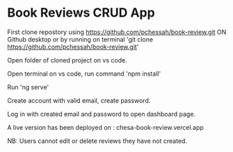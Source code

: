 # Book Reviews CRUD App

First clone repostory using https://github.com/pchessah/book-review.git ON Github desktop or by running on terminal 'git clone https://github.com/pchessah/book-review.git'

Open folder of cloned project on vs code.

Open terminal on vs code, run command 'npm install'

Run 'ng serve'

Create account with valid email, create password.

Log in with created email and password to open dashboard page.

A live version has been deployed on : chesa-book-review.vercel.app

NB: Users cannot edit or delete reviews they have not created.
